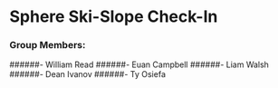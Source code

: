 # Sphere Ski-Slope Check-In



### Group Members:
######- William Read
######- Euan Campbell
######- Liam Walsh
######- Dean Ivanov
######- Ty Osiefa
